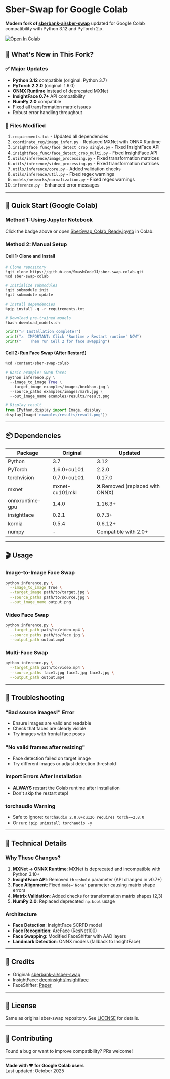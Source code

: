 # Sber-Swap for Google Colab

**Modern fork of [sberbank-ai/sber-swap](https://github.com/sberbank-ai/sber-swap)** updated for Google Colab compatibility with Python 3.12 and PyTorch 2.x.

[![Open In Colab](https://colab.research.google.com/assets/colab-badge.svg)](https://colab.research.google.com/github/SmashCodeJJ/sber-swap-colab/blob/main/SberSwap_Colab_Ready.ipynb)

## 🎯 What's New in This Fork?

### ✅ Major Updates
- **Python 3.12** compatible (original: Python 3.7)
- **PyTorch 2.2.0** (original: 1.6.0)
- **ONNX Runtime** instead of deprecated MXNet
- **InsightFace 0.7+** API compatibility
- **NumPy 2.0** compatible
- Fixed all transformation matrix issues
- Robust error handling throughout

### 🔧 Files Modified
1. `requirements.txt` - Updated all dependencies
2. `coordinate_reg/image_infer.py` - Replaced MXNet with ONNX Runtime
3. `insightface_func/face_detect_crop_single.py` - Fixed InsightFace API
4. `insightface_func/face_detect_crop_multi.py` - Fixed InsightFace API
5. `utils/inference/image_processing.py` - Fixed transformation matrices
6. `utils/inference/video_processing.py` - Fixed transformation matrices
7. `utils/inference/core.py` - Added validation checks
8. `utils/inference/util.py` - Fixed regex warnings
9. `models/networks/normalization.py` - Fixed regex warnings
10. `inference.py` - Enhanced error messages

---

## 🚀 Quick Start (Google Colab)

### Method 1: Using Jupyter Notebook
Click the badge above or open [SberSwap_Colab_Ready.ipynb](https://colab.research.google.com/github/SmashCodeJJ/sber-swap-colab/blob/main/SberSwap_Colab_Ready.ipynb) in Colab.

### Method 2: Manual Setup

#### Cell 1: Clone and Install
```python
# Clone repository
!git clone https://github.com/SmashCodeJJ/sber-swap-colab.git
%cd sber-swap-colab

# Initialize submodules
!git submodule init
!git submodule update

# Install dependencies
%pip install -q -r requirements.txt

# Download pre-trained models
!bash download_models.sh

print("✅ Installation complete!")
print("⚠️  IMPORTANT: Click 'Runtime > Restart runtime' NOW")
print("    Then run Cell 2 for face swapping")
```

#### Cell 2: Run Face Swap (After Restart!)
```python
%cd /content/sber-swap-colab

# Basic example: Swap faces
!python inference.py \
  --image_to_image True \
  --target_image examples/images/beckham.jpg \
  --source_paths examples/images/mark.jpg \
  --out_image_name examples/results/result.png

# Display result
from IPython.display import Image, display
display(Image('examples/results/result.png'))
```

---

## 📦 Dependencies

| Package | Original | Updated |
|---------|----------|---------|
| Python | 3.7 | 3.12 |
| PyTorch | 1.6.0+cu101 | 2.2.0 |
| torchvision | 0.7.0+cu101 | 0.17.0 |
| mxnet | mxnet-cu101mkl | ❌ Removed (replaced with ONNX) |
| onnxruntime-gpu | 1.4.0 | 1.16.3+ |
| insightface | 0.2.1 | 0.7.3+ |
| kornia | 0.5.4 | 0.6.12+ |
| numpy | - | Compatible with 2.0+ |

---

## 🎬 Usage

### Image-to-Image Face Swap
```bash
python inference.py \
  --image_to_image True \
  --target_image path/to/target.jpg \
  --source_paths path/to/source.jpg \
  --out_image_name output.png
```

### Video Face Swap
```bash
python inference.py \
  --target_path path/to/video.mp4 \
  --source_paths path/to/face.jpg \
  --output_path output.mp4
```

### Multi-Face Swap
```bash
python inference.py \
  --target_path path/to/video.mp4 \
  --source_paths face1.jpg face2.jpg face3.jpg \
  --output_path output.mp4
```

---

## 🐛 Troubleshooting

### "Bad source images!" Error
- Ensure images are valid and readable
- Check that faces are clearly visible
- Try images with frontal face poses

### "No valid frames after resizing"
- Face detection failed on target image
- Try different images or adjust detection threshold

### Import Errors After Installation
- **ALWAYS** restart the Colab runtime after installation
- Don't skip the restart step!

### torchaudio Warning
- Safe to ignore: `torchaudio 2.8.0+cu126 requires torch==2.8.0`
- Or run: `!pip uninstall torchaudio -y`

---

## 📝 Technical Details

### Why These Changes?

1. **MXNet → ONNX Runtime**: MXNet is deprecated and incompatible with Python 3.10+
2. **InsightFace API**: Removed `threshold` parameter (API changed in v0.7+)
3. **Face Alignment**: Fixed `mode='None'` parameter causing matrix shape errors
4. **Matrix Validation**: Added checks for transformation matrix shapes (2,3)
5. **NumPy 2.0**: Replaced deprecated `np.bool` usage

### Architecture
- **Face Detection**: InsightFace SCRFD model
- **Face Recognition**: ArcFace (ResNet100)
- **Face Swapping**: Modified FaceShifter with AAD layers
- **Landmark Detection**: ONNX models (fallback to InsightFace)

---

## 🙏 Credits

- Original: [sberbank-ai/sber-swap](https://github.com/sberbank-ai/sber-swap)
- InsightFace: [deepinsight/insightface](https://github.com/deepinsight/insightface)
- FaceShifter: [Paper](https://arxiv.org/abs/1908.05932)

---

## 📄 License

Same as original sber-swap repository. See [LICENSE](LICENSE) for details.

---

## 🤝 Contributing

Found a bug or want to improve compatibility? PRs welcome!

---

**Made with ❤️ for Google Colab users**  
Last updated: October 2025

